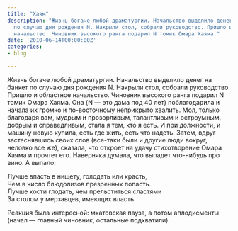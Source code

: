 ```yaml
---
title: "Хаям"
description: "Жизнь богаче любой драматургии. Начальство выделило денег на банкет
  по случаю дня рождения N. Накрыли стол, собрали руководство. Пришло и областное
  начальство. Чиновник высокого ранга подарил N томик Омара Хаяма."
date: '2010-06-14T00:00:00Z'
categories:
- blog

---
```

Жизнь богаче любой драматургии. Начальство выделило денег на банкет по случаю дня рождения N. Накрыли стол, собрали руководство. Пришло и областное начальство. Чиновник высокого ранга подарил N томик Омара Хаяма. Она (N — это дама под 40 лет) поблагодарила и начала их громко и по-восточному неприкрыто хвалить. Мол, только благодаря вам, мудрым и прозорливым, талантливым и остроумным, добрым и справедливым, стала я тем, кто я есть. И при должности, и машину новую купила, есть где жить, есть что надеть. Затем, вдруг застеснявшись своих слов (все-таки были и другие люди вокруг, неловко все же), сказала, что откроет на удачу стихотворение Омара Хаяма и прочтет его. Наверняка думала, что выпадет что-нибудь про вино. А выпало:

Лучше впасть в нищету, голодать или красть,<br />
Чем в число блюдолизов презренных попасть.<br />
Лучше кости глодать, чем прельститься сластями<br />
За столом у мерзавцев, имеющих власть.

Реакция была интересной: мхатовская пауза, а потом аплодисменты (начал — главный чиновник, остальные подхватили).
